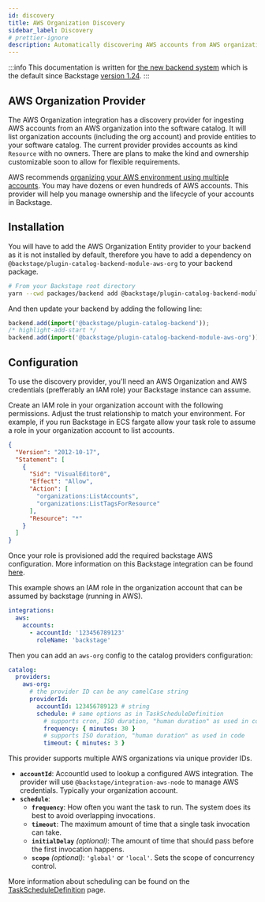 ```yaml
---
id: discovery
title: AWS Organization Discovery
sidebar_label: Discovery
# prettier-ignore
description: Automatically discovering AWS accounts from AWS organizations
---
```


:::info
This documentation is written for [the new backend system](../../backend-system/index.md) which is the default since Backstage [version 1.24](../../releases/v1.24.0.md).
:::

## AWS Organization Provider

The AWS Organization integration has a discovery provider for ingesting AWS accounts from an AWS organization into the software catalog. It will list organization accounts (including the org account) and provide entities to your software catalog. The current provider provides accounts as kind `Resource` with no owners. There are plans to make the kind and ownership customizable soon to allow for flexible requirements.

AWS recommends [organizing your AWS environment using multiple accounts](https://docs.aws.amazon.com/whitepapers/latest/organizing-your-aws-environment/organizing-your-aws-environment.html). You may have dozens or even hundreds of AWS accounts. This provider will help you manage ownership and the lifecycle of your accounts in Backstage.

## Installation

You will have to add the AWS Organization Entity provider to your backend as it is not installed by default, therefore you have to add a dependency on `@backstage/plugin-catalog-backend-module-aws-org` to your backend package.

```bash
# From your Backstage root directory
yarn --cwd packages/backend add @backstage/plugin-catalog-backend-module-aws-org
```

And then update your backend by adding the following line:

```ts title="packages/backend/src/index.ts"
backend.add(import('@backstage/plugin-catalog-backend'));
/* highlight-add-start */
backend.add(import('@backstage/plugin-catalog-backend-module-aws-org'));
```

## Configuration

To use the discovery provider, you'll need an AWS Organization and AWS credentials (prefferably an IAM role) your Backstage instance can assume.

Create an IAM role in your organization account with the following permissions. Adjust the trust relationship to match your environment. For example, if you run Backstage in ECS fargate allow your task role to assume a role in your organization account to list accounts.

```json
{
  "Version": "2012-10-17",
  "Statement": [
    {
      "Sid": "VisualEditor0",
      "Effect": "Allow",
      "Action": [
        "organizations:ListAccounts",
        "organizations:ListTagsForResource"
      ],
      "Resource": "*"
    }
  ]
}
```

Once your role is provisioned add the required backstage AWS configuration. More information on this Backstage integration can be found [here](https://github.com/backstage/backstage/tree/master/packages/integration-aws-node#readme).

This example shows an IAM role in the organization account that can be assumed by backstage (running in AWS).

```yaml
integrations:
  aws:
    accounts:
      - accountId: '123456789123'
        roleName: 'backstage'
```

Then you can add an `aws-org` config to the catalog providers configuration:

```yaml
catalog:
  providers:
    aws-org:
      # the provider ID can be any camelCase string
      providerId:
        accountId: 123456789123 # string
        schedule: # same options as in TaskScheduleDefinition
          # supports cron, ISO duration, "human duration" as used in code
          frequency: { minutes: 30 }
          # supports ISO duration, "human duration" as used in code
          timeout: { minutes: 3 }
```

This provider supports multiple AWS organizations via unique provider IDs.

- **`accountId`**:
  AccountId used to lookup a configured AWS integration. The provider will use `@backstage/integration-aws-node` to manage AWS credentials. Typically your organization account.
- **`schedule`**:
  - **`frequency`**:
    How often you want the task to run. The system does its best to avoid overlapping invocations.
  - **`timeout`**:
    The maximum amount of time that a single task invocation can take.
  - **`initialDelay`** _(optional)_:
    The amount of time that should pass before the first invocation happens.
  - **`scope`** _(optional)_:
    `'global'` or `'local'`. Sets the scope of concurrency control.

More information about scheduling can be found on the [TaskScheduleDefinition](https://backstage.io/docs/reference/backend-tasks.taskscheduledefinition) page.
